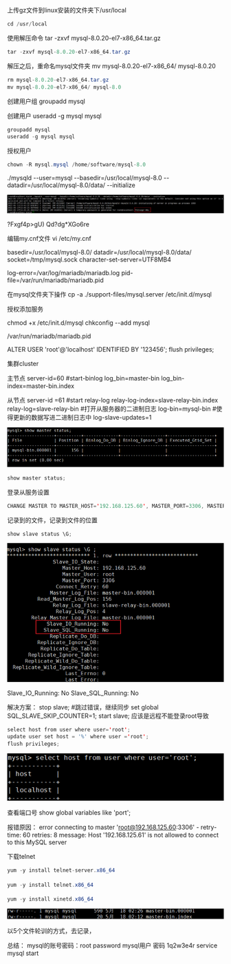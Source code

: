 上传gz文件到linux安装的文件夹下/usr/local 
```java
cd /usr/local
```

使用解压命令 tar -zxvf mysql-8.0.20-el7-x86_64.tar.gz 
```java
tar -zxvf mysql-8.0.20-el7-x86_64.tar.gz 
```

解压之后，重命名mysql文件夹 mv mysql-8.0.20-el7-x86_64/ mysql-8.0.20
```java
rm mysql-8.0.20-el7-x86_64.tar.gz
mv mysql-8.0.20-el7-x86_64/ mysql-8.0
```  

创建用户组 groupadd mysql  

创建用户 useradd -g mysql mysql 
```java
groupadd mysql
useradd -g mysql mysql
``` 

授权用户
```java
chown -R mysql.mysql /home/software/mysql-8.0
```

./mysqld --user=mysql --basedir=/usr/local/mysql-8.0 --datadir=/usr/local/mysql-8.0/data/ --initialize

![image](../../images/Snipaste_2022-05-17_21-45-39.png)  

?Fxgf4p>gU)
Qd?dg*XGo6re

编辑my.cnf文件
vi /etc/my.cnf  

basedir=/usr/local/mysql-8.0/
datadir=/usr/local/mysql-8.0/data/
socket=/tmp/mysql.sock
character-set-server=UTF8MB4

log-error=/var/log/mariadb/mariadb.log
pid-file=/var/run/mariadb/mariadb.pid

在mysql文件夹下操作
cp -a ./support-files/mysql.server /etc/init.d/mysql

授权添加服务

chmod +x /etc/init.d/mysql
chkconfig --add mysql

/var/run/mariadb/mariadb.pid


ALTER USER 'root'@'localhost' IDENTIFIED BY '123456';
flush privileges;

集群cluster

主节点
server-id=60
#start-binlog
log_bin=master-bin
log_bin-index=master-bin.index

从节点
server-id =61
#start relay-log
relay-log-index=slave-relay-bin.index
relay-log=slave-relay-bin
#打开从服务器的二进制日志
log-bin=mysql-bin
#使得更新的数据写进二进制日志中
log-slave-updates=1

![image](../../images/Snipaste_2022-05-18_02-14-20.png)
```java
show master status;
```


登录从服务设置
```java
CHANGE MASTER TO MASTER_HOST='192.168.125.60', MASTER_PORT=3306, MASTER_USER='root', MASTER_PASSWORD='password', MASTER_LOG_FILE='master-bin.000001', MASTER_LOG_POS=156 ,GET_MASTER_PUBLIC_KEY=1;
```

记录到的文件，记录到文件的位置
```java
show slave status \G;
```
![image](../../images/Snipaste_2022-05-18_02-24-02.png)  

Slave_IO_Running: No
Slave_SQL_Running: No

解决方案：
stop slave;
#跳过错误，继续同步
set global SQL_SLAVE_SKIP_COUNTER=1;
start slave;
应该是远程不能登录root导致
```java
select host from user where user='root';
update user set host = '%' where user ='root';
flush privileges;
```
![image](../../images/Snipaste_2022-05-18_02-48-39.png)


查看端口号
show global variables like 'port';

报错原因：
error connecting to master 'root@192.168.125.60:3306' - retry-time: 60 retries: 8 message: Host '192.168.125.61' is not allowed to connect to this MySQL server


下载telnet
```java
yum -y install telnet-server.x86_64
 
yum -y install telnet.x86_64
 
yum -y install xinetd.x86_64
```

![image](../../images/Snipaste_2022-05-18_02-28-14.png)

以5个文件轮训的方式，去记录，

总结：
mysql的账号密码：root password
mysql用户 密码 1q2w3e4r
service mysql start
